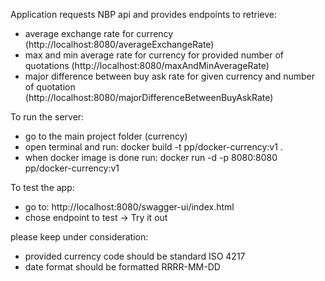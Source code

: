 Application requests NBP api and provides endpoints to retrieve:
- average exchange rate for currency
  (http://localhost:8080/averageExchangeRate)
- max and min average rate for currency for provided number of quotations
  (http://localhost:8080/maxAndMinAverageRate)
- major difference between buy ask rate for given currency and number of quotation
  (http://localhost:8080/majorDifferenceBetweenBuyAskRate)

To run the server: 
- go to the main project folder (currency)
- open terminal and run: docker build -t pp/docker-currency:v1 .
- when docker image is done run: docker run -d -p 8080:8080 pp/docker-currency:v1

To test the app:
- go to: http://localhost:8080/swagger-ui/index.html
- chose endpoint to test -> Try it out

please keep under consideration:
- provided currency code should be standard ISO 4217
- date format should be formatted RRRR-MM-DD



